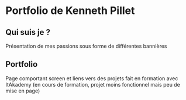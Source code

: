 # Portfolio de Kenneth Pillet
## Qui suis je ? 
Présentation de mes passions sous forme de différentes bannières
## Portfolio
Page comportant screen et liens vers des projets fait en formation avec ItAkademy (en cours de formation, projet moins fonctionnel mais peu de mise en page)
